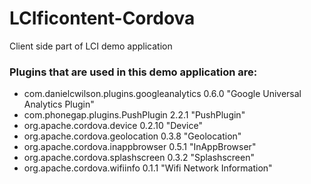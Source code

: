 LCIficontent-Cordova
====================

Client side part of LCI demo application

### Plugins that are used in this demo application are:

- com.danielcwilson.plugins.googleanalytics 0.6.0 "Google Universal Analytics Plugin"
- com.phonegap.plugins.PushPlugin 2.2.1 "PushPlugin"
- org.apache.cordova.device 0.2.10 "Device"
- org.apache.cordova.geolocation 0.3.8 "Geolocation"
- org.apache.cordova.inappbrowser 0.5.1 "InAppBrowser"
- org.apache.cordova.splashscreen 0.3.2 "Splashscreen"
- org.apache.cordova.wifiinfo 0.1.1 "Wifi Network Information"

